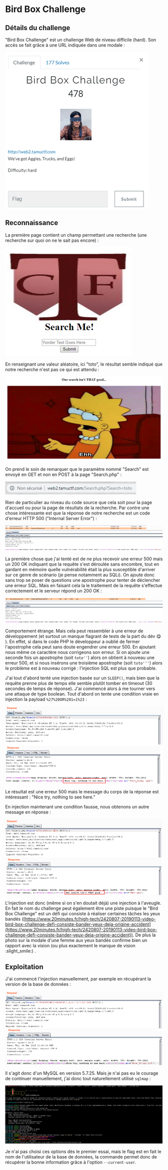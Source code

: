 # Bird Box Challenge

## Détails du challenge

"Bird Box Challenge" est un challenge Web de niveau difficile (hard). Son accès se fait grâce à une URL indiquée dans une modale :

![](../../../.gitbook/assets/cfcb007c7eb75ebfcbff709a224d595a.png)

## Reconnaissance

La première page contient un champ permettant une recherche (une recherche sur quoi on ne le sait pas encore) :

![](../../../.gitbook/assets/4506b15e4444274e4e98a9404adaf0e7.png)

En renseignant une valeur aléatoire, ici "toto", le résultat semble indiqué que notre recherche n'est pas ce qui est attendu :

![](../../../.gitbook/assets/5270f4670c54d536f1b02b72336d22d0.png)

On prend le soin de remarquer que le paramètre nommé "Search" est envoyé en GET et non en POST à la page "Search.php" :

![](../../../.gitbook/assets/134d66dae535d44bc759be9b5d9c1401.png)

Rien de particulier au niveau du code source que cela soit pour la page d'accueil ou pour la page de résultats de la recherche. Par contre une chose intéressante est que la réponse de notre recherche est un code d'erreur HTTP 500 ("Internal Server Error") :

![](../../../.gitbook/assets/8165fc037c2ac468d3c076575496c52f.png)

La première chose que j'ai tenté est de ne plus recevoir une erreur 500 mais un 200 OK indiquant que la requête s'est déroulée sans encombre, tout en gardant en mémoire quelle vulnérabilité était la plus susceptible d'arriver sur ce genre de scénario (je pense notamment au SQLi). On ajoute donc sans trop se poser de questions une apostrophe pour tenter de déclencher une erreur SQL. Mais en faisant cela la le traitement de la requête s'effectue correctement et le serveur répond un 200 OK :

![](../../../.gitbook/assets/26f534f6097f86f786618a1f615f55d6.png)

Comportement étrange. Mais cela peut ressembler à une erreur de développement (et surtout un manque flagrant de tests de la part du dév :yum: ). En effet, si dans le code PHP le développeur a oublié de fermer l'apostrophe cela peut sans doute engendrer une erreur 500. En ajoutant nous même ce caractère nous corrigeons son erreur. Si on ajoute une seconde fois un apostrophe (soit `toto''`) alors on obtient à nouveau une erreur 500, et si nous insérons une troisième apostrophe (soit `toto'''`) alors le problème est à nouveau corrigé : l'injection SQL est plus que probable.

J'ai tout d'abord tenté une injection basée sur un `SLEEP()`, mais bien que la requête prenne plus de temps elle semble plutôt tomber en timeout (30 secondes de temps de réponse). J'ai commencé alors à me tourner vers une attaque de type boolean. Tout d'abord on tente une condition vraie en injection la payload `%27%20OR%201=1%23` :

![](../../../.gitbook/assets/957a1b0e055d68e554e5bfb6edbe9d14.png)

Le résultat est une erreur 500 mais le message du corps de la réponse est intéressant : "Nice try, nothing to see here."&#x20;

En injection maintenant une condition fausse, nous obtenons un autre message en réponse :

![](../../../.gitbook/assets/08c76135853e5acb2848784acd9a38e5.png)

L'injection est donc (même si on s'en doutait déjà) une injection à l'aveugle. En fait le nom du challenge peut également être une piste puisque le "Bird Box Challenge" est un défi qui consiste à réaliser certaines tâches les yeux bandés ([https://www.20minutes.fr/high-tech/2420807-20190113-video-bird-box-challenge-defi-consiste-bander-yeux-deja-origine-accident](https://www.20minutes.fr/high-tech/2420807-20190113-video-bird-box-challenge-defi-consiste-bander-yeux-deja-origine-accident)). De plus la photo sur la modale d'une femme aux yeux bandés confirme bien un rapport avec la vision (ou plus exactement le manque de vision :slight\_smile:) .

## Exploitation

J'ai commencé l'injection manuellement, par exemple en récupérant la version de la base de données :

![](../../../.gitbook/assets/2ac9ae32d1334f1018ebab55b2275f5b.png)

Il s'agit donc d'un MySQL en version 5.7.25. Mais je n'ai pas eu le courage de continuer manuellement, j'ai donc tout naturellement utilisé `sqlmap` :

![](../../../.gitbook/assets/475236691f17d4e67190c04af66a4c8e.png)

Je n'ai pas choisi ces options dès le premier essai, mais le flag est en fait le nom de l'utilisateur de la base de données, la commande permet donc de récupérer la bonne information grâce à l'option `--current-user`.
